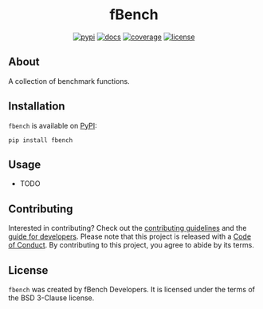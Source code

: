 <h1 align="center">fBench</h1>

<p align="center">
<a href="https://pypi.org/project/fbench"><img alt="pypi" src="https://img.shields.io/pypi/v/fbench"></a>
<a href="https://readthedocs.org/projects/fbench/?badge=latest"><img alt="docs" src="https://readthedocs.org/projects/fbench/badge/?version=latest"></a>
<a href="https://codecov.io/gh/estripling/fbench"><img alt="coverage" src="https://codecov.io/github/estripling/fbench/coverage.svg?branch=main"></a>
<a href="https://github.com/estripling/fbench/blob/main/LICENSE"><img alt="license" src="https://img.shields.io/pypi/l/fbench"></a>
</p>

## About

A collection of benchmark functions.

## Installation

`fbench` is available on [PyPI](https://pypi.org/project/fbench/):

```console
pip install fbench
```

## Usage

- TODO

## Contributing

Interested in contributing?
Check out the [contributing guidelines](https://fbench.readthedocs.io/en/latest/contributing.html) and the [guide for developers](https://fbench.readthedocs.io/en/latest/developers.html).
Please note that this project is released with a [Code of Conduct](https://fbench.readthedocs.io/en/latest/conduct.html).
By contributing to this project, you agree to abide by its terms.

## License

`fbench` was created by fBench Developers.
It is licensed under the terms of the BSD 3-Clause license.
